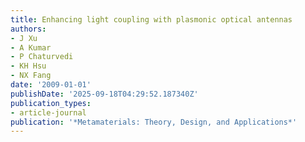 ```yaml
---
title: Enhancing light coupling with plasmonic optical antennas
authors:
- J Xu
- A Kumar
- P Chaturvedi
- KH Hsu
- NX Fang
date: '2009-01-01'
publishDate: '2025-09-18T04:29:52.187340Z'
publication_types:
- article-journal
publication: '*Metamaterials: Theory, Design, and Applications*'
---
```

